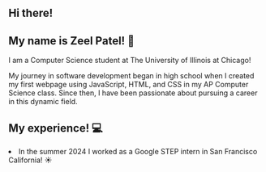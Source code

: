## Hi there!
## My name is Zeel Patel! 👋
<p> I am a Computer Science student at The University of Illinois at Chicago!</p>

<p> My journey in software development began in high school when I created my first webpage using JavaScript, HTML, and CSS in my AP Computer Science class. Since then, I have been passionate about pursuing a career in this dynamic field.</p>

## My experience! 💻
<li>In the summer 2024 I worked as a Google STEP intern in San Francisco California! ☀️</li>
<!--
**ZeelPatel1024/ZeelPatel1024** is a ✨ _special_ ✨ repository because its `README.md` (this file) appears on your GitHub profile.

Here are some ideas to get you started:

- 🔭 I’m currently working on ...
- 🌱 I’m currently learning ...
- 👯 I’m looking to collaborate on ...
- 🤔 I’m looking for help with ...
- 💬 Ask me about ...
- 📫 How to reach me: ...
- 😄 Pronouns: ...
- ⚡ Fun fact: ...
-->
